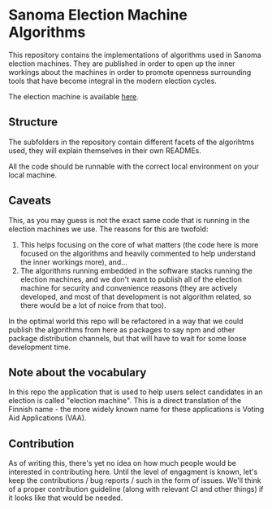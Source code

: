 # Sanoma Election Machine Algorithms

This repository contains the implementations of algorithms used in Sanoma
election machines. They are published in order to open up the inner workings
about the machines in order to promote openness surrounding tools that have
become integral in the modern election cycles.

The election machine is available [here](https://vaalikone.fi/).

## Structure

The subfolders in the repository contain different facets of the algorihtms
used, they will explain themselves in their own READMEs.

All the code should be runnable with the correct local environment on
your local machine.

## Caveats

This, as you may guess is not the exact same code that is running in the
election machines we use. The reasons for this are twofold:

1. This helps focusing on the core of what matters (the code here is more
   focused on the algorithms and heavily commented to help understand the inner
   workings more), and...
2. The algorithms running embedded in the software stacks running the election
   machines, and we don't want to publish all of the election machine for
   security and convenience reasons (they are actively developed, and most of
   that development is not algorithm related, so there would be a lot of noice
   from that too).

In the optimal world this repo will be refactored in a way that we could
publish the algorithms from here as packages to say npm and other package
distribution channels, but that will have to wait for some loose development
time.

## Note about the vocabulary

In this repo the application that is used to help users select candidates in
an election is called "election machine". This is a direct translation of the
Finnish name - the more widely known name for these applications is Voting Aid
Applications (VAA).

## Contribution

As of writing this, there's yet no idea on how much people would be interested
in contributing here. Until the level of engagment is known, let's keep the
contributions / bug reports / such in the form of issues. We'll think of
a proper contribution guideline (along with relevant CI and other things) if
it looks like that would be needed.
